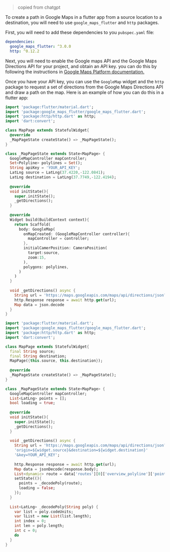 > copied from chatgpt

To create a path in Google Maps in a flutter app from a source location to a destination,
you will need to use `google_maps_flutter` and `http` packages.

First, you will need to add these dependencies to you `pubspec.yaml` file:
```yaml
dependencies:
  google_maps_flutter: ^3.0.0
  http: ^0.12.2
```
Next, you will need to enable the Google maps API and the Google Maps Directions API for your project, and 
obtain an API key. you can do this by following the instructions in <ins>Google Maps Platform documentation.</ins>

Once you have your API key, you can use the `GoogleMap` widget and the `http` package to request a set
of directions from the Google Maps Directions API and draw a path on the map. Here is an example of how you can do this
in a flutter app:

```dart
import 'package:flutter/material.dart';
import 'package:google_maps_flutter/google_maps_flutter.dart';
import 'package:http/http.dart' as http;
import 'dart:convert';

class MapPage extends StatefulWidget{
  @override
  _MapPageState createState() => _MapPageState();
}

class _MapPageState extends State<MapPage> {
  GoogleMapController mapController;
  Set<Polyline> polylines = Set();
  String apiKey = 'YOUR_API_KEY';
  LatLng source = LatLng(37.4220,-122.0841);
  LatLng destination = LatLng(37.7749,-122.4194);
  
  @override
  void initState(){
    super.initState();
    _getDirections();
  }
  
  @override
  Widget build(BuildContext context){
    return Scaffold(
      body: GoogleMap(
        onMapCreated: (GoogleMapController controller){
          mapController = controller;
        },
        initialCamerPosition: CameraPosition(
          target:source,
          zoom:15,
        ),
        polygons: polylines,
      )
    )
  }
  
  void _getDirections() async {
    String url = 'https://maps.googleapis.com/maps/api/directions/json?origin=${source.latitude},${source.longitude}&destination=${destination.latitude},${destination.longitude}&key=$apiKey';
    http.Response response = await http.get(url);
    Map data = json.decode
  }
}
```
```dart
import 'package:flutter/material.dart';
import 'package:google_maps_flutter/google_maps_flutter.dart';
import 'package:http/http.dart' as http;
import 'dart:convert';

class MapPage extends StatefulWidget{
  final String source;
  final String destination;
  MapPage({this.source, this.destination});
  
  @override
  _MapPageState createState() => _MapPageState();
}

class _MapPageState extends State<MapPage> {
  GoogleMapController mapController;
  List<LatLng> points = [];
  bool loading = true;
  
  @override
  void initState(){
    super.initState();
    _getDirections();
  }
  
  void _getDirections() async {
    String url = 'https://maps.googleapis.com/maps/api/directions/json?'
    'origin=${widget.source}&destination=${widget.destination}'
    '&key=YOUR_API_KEY';
    
    http.Response response = await http.get(url);
    Map data = jsonDecode(response.body);
    List<dynamic> route = data['routes'][0]['overview_polyline']['points'];
    setState((){
      points = _decodePoly(route);
      loading = false;
    });
  }
  
  List<LatLng> _decodePoly(String poly) {
    var list = poly.codeUnits;
    var lList = new List(list.length);
    int index = 0;
    int len = poly.length;
    int c = 0;
    do
  }
}
```

















